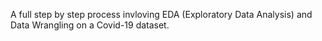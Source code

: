 A full step by step process invloving EDA (Exploratory Data Analysis) and Data Wrangling on a Covid-19 dataset.
